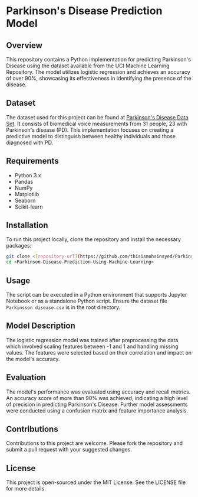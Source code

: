 
# Parkinson's Disease Prediction Model

## Overview
This repository contains a Python implementation for predicting Parkinson's Disease using the dataset available from the UCI Machine Learning Repository. The model utilizes logistic regression and achieves an accuracy of over 90%, showcasing its effectiveness in identifying the presence of the disease.

## Dataset
The dataset used for this project can be found at [Parkinson's Disease Data Set](https://archive.ics.uci.edu/ml/machine-learning-databases/parkinsons/). It consists of biomedical voice measurements from 31 people, 23 with Parkinson's disease (PD). This implementation focuses on creating a predictive model to distinguish between healthy individuals and those diagnosed with PD.

## Requirements
- Python 3.x
- Pandas
- NumPy
- Matplotlib
- Seaborn
- Scikit-learn

## Installation
To run this project locally, clone the repository and install the necessary packages:
```bash
git clone <[repository-url](https://github.com/thisismohsinsyed/Parkinson-Disease-Prediction-Using-Machine-Learning)>
cd <Parkinson-Disease-Prediction-Using-Machine-Learning>

```

## Usage
The script can be executed in a Python environment that supports Jupyter Notebook or as a standalone Python script. Ensure the dataset file `Parkinsson disease.csv` is in the root directory.

## Model Description
The logistic regression model was trained after preprocessing the data which involved scaling features between -1 and 1 and handling missing values. The features were selected based on their correlation and impact on the model's accuracy.

## Evaluation
The model's performance was evaluated using accuracy and recall metrics. An accuracy score of more than 90% was achieved, indicating a high level of precision in predicting Parkinson's Disease. Further model assessments were conducted using a confusion matrix and feature importance analysis.

## Contributions
Contributions to this project are welcome. Please fork the repository and submit a pull request with your suggested changes.

## License
This project is open-sourced under the MIT License. See the LICENSE file for more details.
